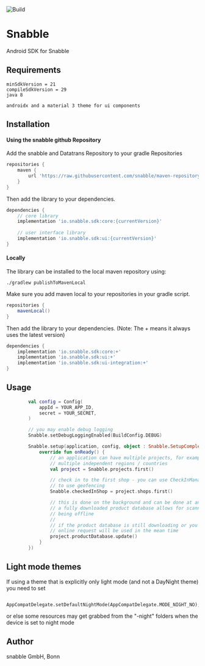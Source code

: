 ![Build](https://github.com/snabble/Android-SDK/workflows/Build/badge.svg)

# Snabble

Android SDK for Snabble

## Requirements

```
minSdkVersion = 21
compileSdkVersion = 29
java 8

androidx and a material 3 theme for ui components
```

## Installation

#### Using the snabble github Repository

Add the snabble and Datatrans Repository to your gradle Repositories

```groovy
repositories {
    maven {
        url 'https://raw.githubusercontent.com/snabble/maven-repository/releases'
    }
}
```

Then add the library to your dependencies. 

```groovy
dependencies {
    // core library
    implementation 'io.snabble.sdk:core:{currentVersion}'
    
    // user interface library
    implementation 'io.snabble.sdk:ui:{currentVersion}'
}
```

#### Locally

The library can be installed to the local maven repository using:

```shell
./gradlew publishToMavenLocal
```

Make sure you add maven local to your repositories in your gradle script.

```groovy
repositories {
    mavenLocal()
}
```

Then add the library to your dependencies. (Note: The + means it always uses the latest version)

```gradle
dependencies {
    implementation 'io.snabble.sdk:core:+'
    implementation 'io.snabble.sdk:ui:+'
    implementation 'io.snabble.sdk:ui-integration:+'
}
```

## Usage
```kotlin
        val config = Config(
            appId = YOUR_APP_ID,
            secret = YOUR_SECRET,
        )

        // you may enable debug logging
        Snabble.setDebugLoggingEnabled(BuildConfig.DEBUG)

        Snabble.setup(application, config, object : Snabble.SetupCompletionListener {
            override fun onReady() {
                // an application can have multiple projects, for example for
                // multiple independent regions / countries
                val project = Snabble.projects.first()

                // check in to the first shop - you can use CheckInManager if you want
                // to use geofencing
                Snabble.checkedInShop = project.shops.first()

                // this is done on the background and can be done at any time
                // a fully downloaded product database allows for scanning products while
                // being offline
                //
                // if the product database is still downloading or you did not call update()
                // online request will be used in the mean time
                project.productDatabase.update()
            }
        })
```

## Light mode themes

If using a theme that is explicitly only light mode (and not a DayNight theme) you need to set

```
    AppCompatDelegate.setDefaultNightMode(AppCompatDelegate.MODE_NIGHT_NO);
```

or else some resources may get grabbed from the "-night" folders when the device is set to night mode

## Author

snabble GmbH, Bonn
